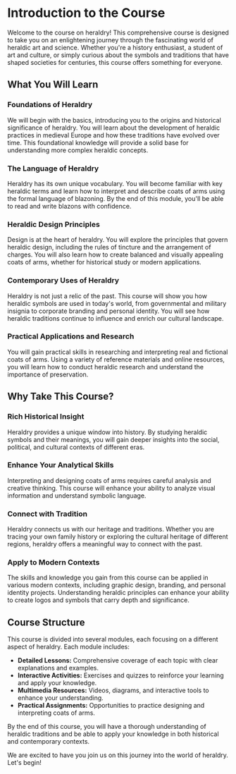 # Introduction to the Course

Welcome to the course on heraldry! This comprehensive course is designed to take you on an enlightening journey through the fascinating world of heraldic art and science. Whether you're a history enthusiast, a student of art and culture, or simply curious about the symbols and traditions that have shaped societies for centuries, this course offers something for everyone.

## What You Will Learn

### Foundations of Heraldry

We will begin with the basics, introducing you to the origins and historical significance of heraldry. You will learn about the development of heraldic practices in medieval Europe and how these traditions have evolved over time. This foundational knowledge will provide a solid base for understanding more complex heraldic concepts.

### The Language of Heraldry

Heraldry has its own unique vocabulary. You will become familiar with key heraldic terms and learn how to interpret and describe coats of arms using the formal language of blazoning. By the end of this module, you'll be able to read and write blazons with confidence.

### Heraldic Design Principles

Design is at the heart of heraldry. You will explore the principles that govern heraldic design, including the rules of tincture and the arrangement of charges. You will also learn how to create balanced and visually appealing coats of arms, whether for historical study or modern applications.

### Contemporary Uses of Heraldry

Heraldry is not just a relic of the past. This course will show you how heraldic symbols are used in today's world, from governmental and military insignia to corporate branding and personal identity. You will see how heraldic traditions continue to influence and enrich our cultural landscape.

### Practical Applications and Research

You will gain practical skills in researching and interpreting real and fictional coats of arms. Using a variety of reference materials and online resources, you will learn how to conduct heraldic research and understand the importance of preservation. 

## Why Take This Course?

### Rich Historical Insight

Heraldry provides a unique window into history. By studying heraldic symbols and their meanings, you will gain deeper insights into the social, political, and cultural contexts of different eras.

### Enhance Your Analytical Skills

Interpreting and designing coats of arms requires careful analysis and creative thinking. This course will enhance your ability to analyze visual information and understand symbolic language.

### Connect with Tradition

Heraldry connects us with our heritage and traditions. Whether you are tracing your own family history or exploring the cultural heritage of different regions, heraldry offers a meaningful way to connect with the past.

### Apply to Modern Contexts

The skills and knowledge you gain from this course can be applied in various modern contexts, including graphic design, branding, and personal identity projects. Understanding heraldic principles can enhance your ability to create logos and symbols that carry depth and significance.

## Course Structure

This course is divided into several modules, each focusing on a different aspect of heraldry. Each module includes:

- **Detailed Lessons:** Comprehensive coverage of each topic with clear explanations and examples.
- **Interactive Activities:** Exercises and quizzes to reinforce your learning and apply your knowledge.
- **Multimedia Resources:** Videos, diagrams, and interactive tools to enhance your understanding.
- **Practical Assignments:** Opportunities to practice designing and interpreting coats of arms.

By the end of this course, you will have a thorough understanding of heraldic traditions and be able to apply your knowledge in both historical and contemporary contexts.

We are excited to have you join us on this journey into the world of heraldry. Let's begin!
